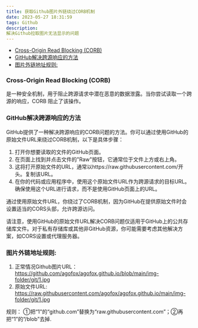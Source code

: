 ```yaml
---
title: 获取Github图片外链绕过CORB机制
date: 2023-05-27 18:31:59
tags: Github
description: 
解决Github拉取图片无法显示的问题
---
```


- [Cross-Origin Read Blocking (CORB)](#cross-origin-read-blocking-corb)
- [GitHub解决跨源响应的方法](#github解决跨源响应的方法)
- [图片外链地址规则:](#图片外链地址规则)

### Cross-Origin Read Blocking (CORB)
是一种安全机制，用于阻止跨源请求中潜在恶意的数据泄露。当你尝试读取一个跨源的响应，CORB 阻止了该操作。

### GitHub解决跨源响应的方法
GitHub提供了一种解决跨源响应的CORB问题的方法。你可以通过使用GitHub的原始文件URL来绕过CORB机制，以下是具体步骤：

1.  打开你想要读取的文件的GitHub页面。
2.  在页面上找到并点击文件的"Raw"按钮，它通常位于文件上方或右上角。
3.  这将打开原始文件的URL，通常以https://raw.githubusercontent.com/开头。复制该URL。
4. 在你的代码或应用程序中，使用这个原始文件URL作为跨源请求的目标URL。确保使用这个URL进行请求，而不是使用GitHub页面上的URL。

 通过使用原始文件URL，你绕过了CORB机制，因为GitHub在提供原始文件时会设置适当的CORS头部，允许跨源访问。

请注意，使用GitHub的原始文件URL解决CORB问题仅适用于GitHub上的公共存储库文件。对于私有存储库或其他非GitHub资源，你可能需要考虑其他解决方案，如CORS设置或代理服务器。

### 图片外链地址规则:
1.  正常情况Github图片URL：
  https://github.com/agofox/agofox.github.io/blob/main/img-folder/git/1.jpg
2.  原始文件URL:
  https://raw.githubusercontent.com/agofox/agofox.github.io/main/img-folder/git/1.jpg

  规则：
  ①把“1”的“github.com”替换为“raw.githubusercontent.com”；②再把“1”的“/blob”去掉.